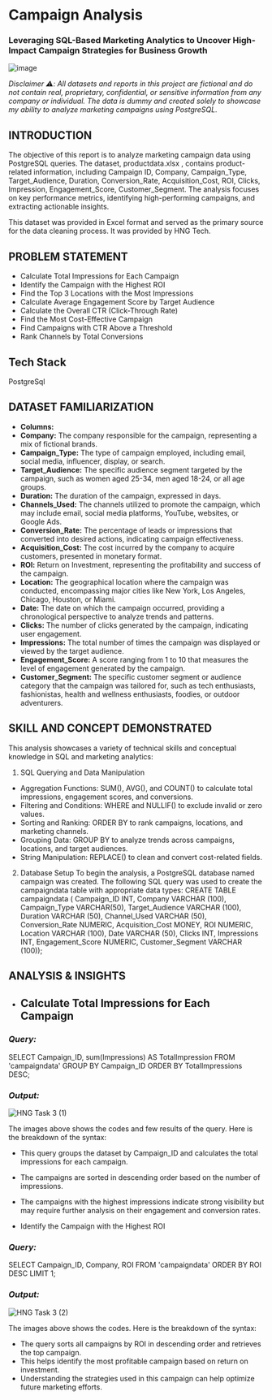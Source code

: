 # Campaign Analysis
### Leveraging SQL-Based Marketing Analytics to Uncover High-Impact Campaign Strategies for Business Growth

![image](https://github.com/user-attachments/assets/d5bf80fe-4078-471a-b483-107572eb813b)

*Disclaimer ⚠️: All datasets and reports in this project are fictional and do not contain real, proprietary, confidential, or sensitive information from any company or individual. The data is dummy and created solely to showcase my ability to analyze marketing campaigns using PostgreSQL.*

## INTRODUCTION
The objective of this report is to analyze marketing campaign data using PostgreSQL queries.
The dataset, productdata.xlsx , contains product-related information, including Campaign ID, Company, Campaign_Type, Target_Audience, Duration, Conversion_Rate, Acquisition_Cost, ROI, Clicks, Impression, Engagement_Score, Customer_Segment. The analysis focuses on key performance metrics, identifying high-performing campaigns, and extracting actionable insights.

This dataset was provided in Excel format and served as the primary source for the data cleaning process. It was provided by HNG Tech.

## PROBLEM STATEMENT
- Calculate Total Impressions for Each Campaign
- Identify the Campaign with the Highest  ROI
- Find the Top 3 Locations with the Most Impressions
- Calculate Average Engagement Score by  Target Audience
- Calculate the Overall CTR (Click-Through  Rate)
- Find the Most Cost-Effective Campaign
- Find Campaigns with CTR Above a  Threshold
- Rank Channels by Total Conversions

## Tech Stack
PostgreSql

## DATASET FAMILIARIZATION
- **Columns:**
- **Company:** The company responsible for the campaign, representing a mix of fictional brands.
- **Campaign_Type:** The type of campaign employed, including email, social media, influencer, display, or search.
- **Target_Audience:** The specific audience segment targeted by the campaign, such as women aged 25-34, men aged 18-24, or all age groups.
- **Duration:** The duration of the campaign, expressed in days.
- **Channels_Used:** The channels utilized to promote the campaign, which may include email, social media platforms, YouTube, websites, or Google Ads.
- **Conversion_Rate:** The percentage of leads or impressions that converted into desired actions, indicating campaign effectiveness.
- **Acquisition_Cost:** The cost incurred by the company to acquire customers, presented in monetary format.
- **ROl:** Return on Investment, representing the profitability and success of the campaign.
- **Location:** The geographical location where the campaign was conducted, encompassing major cities like New York, Los Angeles, Chicago, Houston, or Miami.
- **Date:** The date on which the campaign occurred, providing a chronological perspective to analyze trends and patterns.
- **Clicks:** The number of clicks generated by the campaign, indicating user engagement.
- **Impressions:** The total number of times the campaign was displayed or viewed by the target audience.
- **Engagement_Score:** A score ranging from 1 to 10 that measures the level of engagement generated by the campaign.
- **Customer_Segment:** The specific customer segment or audience category that the campaign was tailored for, such as tech enthusiasts, fashionistas, health and wellness enthusiasts, foodies, or outdoor adventurers.

## SKILL AND CONCEPT DEMONSTRATED
This analysis showcases a variety of technical skills and conceptual knowledge in SQL and marketing analytics:
1. SQL Querying and Data Manipulation
- Aggregation Functions: SUM(), AVG(), and COUNT() to calculate total impressions, engagement scores, and conversions.
- Filtering and Conditions: WHERE and NULLIF() to exclude invalid or zero values.
- Sorting and Ranking: ORDER BY to rank campaigns, locations, and marketing channels.
- Grouping Data: GROUP BY to analyze trends across campaigns, locations, and target audiences.
- String Manipulation: REPLACE() to clean and convert cost-related fields.

2. Database Setup
To begin the analysis, a PostgreSQL database named campaign was created. The following SQL query was used to create the campaigndata table with appropriate data types:
CREATE TABLE campaigndata ( Campaign_ID INT, Company VARCHAR (100), Campaign_Type VARCHAR(50), Target_Audience VARCHAR (100), Duration VARCHAR (50), Channel_Used VARCHAR (50), Conversion_Rate NUMERIC, Acquisition_Cost MONEY, ROI NUMERIC, Location VARCHAR (100), Date VARCHAR (50), Clicks INT, Impressions INT, Engagement_Score NUMERIC, Customer_Segment VARCHAR (100));

## ANALYSIS & INSIGHTS
- ## Calculate Total Impressions for Each Campaign
### *Query:*
SELECT
    Campaign_ID,
    sum(Impressions) AS TotalImpression
FROM 'campaigndata'
GROUP BY Campaign_ID
ORDER BY TotalImpressions DESC;

### *Output:*
![HNG Task 3 (1)](https://github.com/user-attachments/assets/0e587534-9cf9-4dd9-86d8-14f0aec3ba08)

The images above shows the codes and few  results of the query. Here is the breakdown of the syntax:
- This query groups the dataset by Campaign_ID and calculates the total impressions for each campaign.
- The campaigns are sorted in descending order based on the number of impressions.
- The campaigns with the highest impressions indicate strong visibility but may require further analysis on their engagement and conversion rates.

- Identify the Campaign with the Highest  ROI
### *Query:*
SELECT
    Campaign_ID,
    Company,
    ROI
FROM 'campaigndata'
ORDER BY ROI DESC
LIMIT 1;
            
### *Output:*
![HNG Task 3 (2)](https://github.com/user-attachments/assets/b28d2072-0940-4695-b629-1a43ea085467)


The images above shows the codes. Here is the breakdown of the syntax:
- The query sorts all campaigns by ROI in descending order and retrieves the top campaign.
- This helps identify the most profitable campaign based on return on investment.
- Understanding the strategies used in this campaign can help optimize future marketing efforts.









